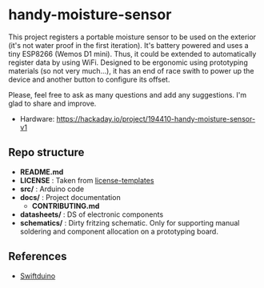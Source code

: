 # handy-moisture-sensor

This project registers a portable moisture sensor to be used on the exterior (it's not water proof in the first iteration). It's battery powered and uses a tiny ESP8266 (Wemos D1 mini). Thus, it could be extended to automatically register data by using WiFi. Designed to be ergonomic using prototyping materials (so not very much...), it has an end of race swith to power up the device and another button to configure its offset.

Please, feel free to ask as many questions and add any suggestions. I'm glad to share and improve.

* Hardware: https://hackaday.io/project/194410-handy-moisture-sensor-v1

## Repo structure
* **README.md**
* **LICENSE** : Taken from [license-templates](https://github.com/licenses/license-templates/tree/master)
* **src/** : Arduino code
* **docs/** : Project documentation
    * **CONTRIBUTING.md**
* **datasheets/** : DS of electronic components
* **schematics/** : Dirty fritzing schematic. Only for supporting manual soldering and component allocation on a prototyping board.

## References

* [Swiftduino](https://github.com/gabrielfaleiro/handy-moisture-sensor)
